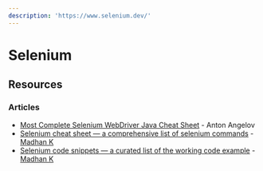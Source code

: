 ```yaml
---
description: 'https://www.selenium.dev/'
---
```


# Selenium

## Resources

### Articles

* [Most Complete Selenium WebDriver Java Cheat Sheet](https://www.automatetheplanet.com/selenium-webdriver-java-cheat-sheet/) - Anton Angelov
* [Selenium cheat sheet — a comprehensive list of selenium commands](https://medium.com/@madhankumaravelu93/selenium-cheat-sheet-a-comprehensive-list-of-selenium-commands-fa4c5c9d11ab) - [Madhan K](https://madhank93.github.io/)
* [Selenium code snippets — a curated list of the working code example](https://medium.com/@madhankumaravelu93/selenium-code-snippets-a-curated-list-of-the-working-code-example-f7fbc692c2b6) - [Madhan K](https://madhank93.github.io/)


